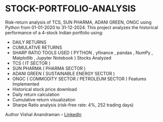 # STOCK-PORTFOLIO-ANALYSIS
Risk-return analysis of TCS, SUN PHARMA, ADANI GREEN, ONGC using Python from 01-01-2020 to 31-12-2024. 
This project analyzes the historical performance of a 4-stock Indian portfolio using:
- DAILY RETURNS
- CUMULATIVE RETURNS
- SHARP RATIO
TOOLS USED ( PYTHON , yfinance , pandas , NumPy , Matplotlib , Jupyter Notebook )
Stocks Analyzed
- TCS ( IT SECTOR )
- SUN PHARMA ( PHARMA SECTOR )
- ADANI GREEN ( SUSTAINABLE ENERGY SECTOR )
- ONGC ( COMMODITY SECTOR / PETROLEUM SECTOR )
Features Implemented
- Historical stock price download
- Daily return calculation
- Cumulative return visualization
- Sharpe Ratio analysis (risk-free rate: 4%, 252 trading days)

Author
Vishal Anandraman – [LinkedIn](https://www.linkedin.com/in/vishal-anandaraman-b29727315)
